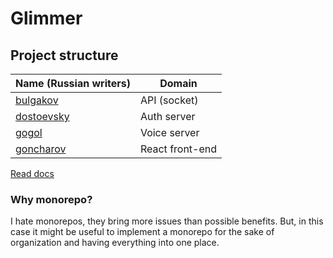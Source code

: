 # Glimmer

## Project structure

| Name (Russian writers)               | Domain          |
| ------------------------------------ | --------------- |
| [bulgakov](./packages/bulgakov/)     | API (socket)    |
| [dostoevsky](./packages/dostoevsky/) | Auth server     |
| [gogol](./packages/gogol/)           | Voice server    |
| [goncharov](./packages/goncharov/)   | React front-end |

[Read docs](./docs/)

### Why monorepo?

I hate monorepos, they bring more issues than possible benefits. But, in this case it might be useful to implement a monorepo for the sake of organization and having everything into one place.
